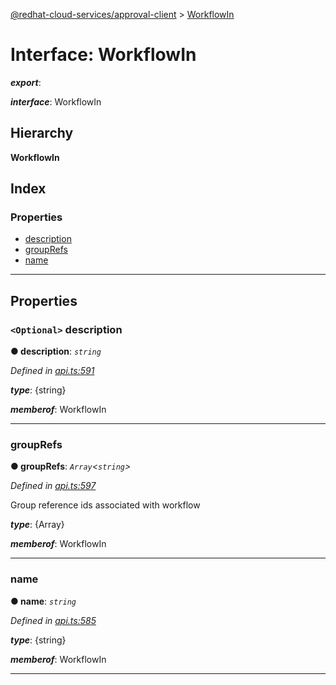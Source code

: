 [@redhat-cloud-services/approval-client](../README.md) > [WorkflowIn](../interfaces/workflowin.md)

# Interface: WorkflowIn

*__export__*: 

*__interface__*: WorkflowIn

## Hierarchy

**WorkflowIn**

## Index

### Properties

* [description](workflowin.md#description)
* [groupRefs](workflowin.md#grouprefs)
* [name](workflowin.md#name)

---

## Properties

<a id="description"></a>

### `<Optional>` description

**● description**: *`string`*

*Defined in [api.ts:591](https://github.com/RedHatInsights/javascript-clients/blob/master/packages/approval/api.ts#L591)*

*__type__*: {string}

*__memberof__*: WorkflowIn

___
<a id="grouprefs"></a>

###  groupRefs

**● groupRefs**: *`Array`<`string`>*

*Defined in [api.ts:597](https://github.com/RedHatInsights/javascript-clients/blob/master/packages/approval/api.ts#L597)*

Group reference ids associated with workflow

*__type__*: {Array}

*__memberof__*: WorkflowIn

___
<a id="name"></a>

###  name

**● name**: *`string`*

*Defined in [api.ts:585](https://github.com/RedHatInsights/javascript-clients/blob/master/packages/approval/api.ts#L585)*

*__type__*: {string}

*__memberof__*: WorkflowIn

___

